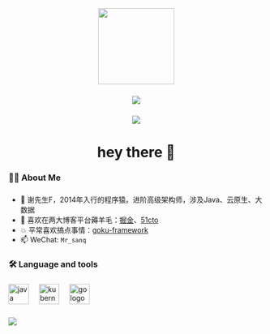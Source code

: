 
<div align="center">
  <img height="150" src="https://camo.githubusercontent.com/62da68eb62b1e5f175f7d1f0191dd89a653d7908feb22d37d4a0ab07365d6791/68747470733a2f2f6d656469612e67697068792e636f6d2f6d656469612f4d3967624264396e6244724f5475314d71782f67697068792e676966"  />
</div>

###

<div align="center">
  <img src="https://visitor-badge.laobi.icu/badge?page_id=xiezhyan.xiezhyan&"  />
</div>

###


<div align="center">
  <img src="https://profile-counter.glitch.me/xiezhyan/count.svg?"  />
</div>

###

<h1 align="center">hey there 👋</h1>

###

<h3 align="left">👩‍💻  About Me</h3>

###

- 💯 谢先生F，2014年入行的程序猿。进阶高级架构师，涉及Java、云原生、大数据
- 📖 喜欢在两大博客平台薅羊毛：[掘金](https://juejin.cn/user/3359725700263694)、[51cto](https://blog.51cto.com/u_14948012)
- 💥 平常喜欢搞点事情：[goku-framework](https://github.com/xiezhyan/goku-framework)
- 📫 WeChat: `Mr_sanq`

###

<h3 align="left">🛠 Language and tools</h3>

###

<div align="left">
  <img src="https://cdn.jsdelivr.net/gh/devicons/devicon/icons/java/java-original.svg" height="40" alt="java logo"  />
  <img width="12" />
  <img src="https://cdn.jsdelivr.net/gh/devicons/devicon/icons/kubernetes/kubernetes-plain.svg" height="40" alt="kubernetes logo"  />
  <img width="12" />
  <img src="https://cdn.jsdelivr.net/gh/devicons/devicon/icons/go/go-original-wordmark.svg" height="40" alt="go logo"  />
</div>

###

![](https://activity-graph.herokuapp.com/graph?username=xiezhyan&theme=github)
